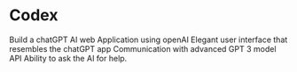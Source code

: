 # Codex
 Build a chatGPT AI web Application using openAI 
 Elegant user interface that resembles the chatGPT app
 Communication with advanced GPT 3 model API
 Ability to ask the AI for help.
